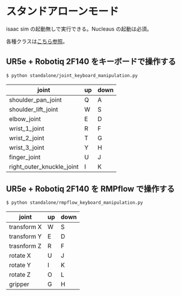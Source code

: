 # スタンドアローンモード

isaac sim の起動無しで実行できる。Nucleaus の起動は必須。

各種クラスは[こちら参照](../aist_sb_ur5e/)。

## UR5e + Robotiq 2F140 をキーボードで操作する

```bash
$ python standalone/joint_keyboard_manipulation.py
```

| joint                     | up  | down |
| ------------------------- | --- | ---- |
| shoulder_pan_joint        | Q   | A    |
| shoulder_lift_joint       | W   | S    |
| elbow_joint               | E   | D    |
| wrist_1_joint             | R   | F    |
| wrist_2_joint             | T   | G    |
| wrist_3_joint             | Y   | H    |
| finger_joint              | U   | J    |
| right_outer_knuckle_joint | I   | K    |

## UR5e + Robotiq 2F140 を RMPflow で操作する

```bash
$ python standalone/rmpflow_keyboard_manipulation.py
```

| joint       | up  | down |
| ----------- | --- | ---- |
| transform X | W   | S    |
| transform Y | E   | D    |
| trasnform Z | R   | F    |
| rotate X    | U   | J    |
| rotate Y    | I   | K    |
| rotate Z    | O   | L    |
| gripper     | G   | H    |
